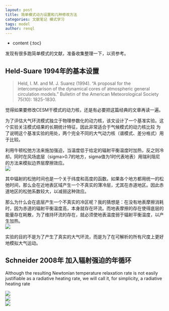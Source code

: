 ```yaml
---
layout: post
title: 简单模式动力设置和几种修改方法
categories: 文献笔记 模式学习
tags: model
author: renql
---
```


* content
{:toc}

发现有很多跑简单模式的文献，准备收集整理一下，以资参考。

## Held-Suare 1994年的基本设置 ##
> Held, I. M. and M. J. Suarez (1994). “A proposal for the intercomparison of the dynamical cores of atmospheric general circulation models.” Bulletin of the American Meteorological Society 75(10): 1825-1830.

觉得如果要修改CESM干模式的动力核，还是有必要把这篇经典的文章再读一遍。

为了评估大气环流模式独立于物理参数化的动力核，该文设计了一个基准实验。这个实验关注模式结果的长期统计特征，因此非常适合于气候模式的动力核比较
为了说明这个基准实验的用处，两个完全不同的大气动力核（谱模式、差分格式）用于比较。

利用牛顿松弛方法来施加强迫，当温度低于给定的辐射平衡温度时加热，反之则冷却。同时在风场底层（sigma>0.7的地方，sigma值为1时代表地表）用瑞利阻尼的方法来模拟边界层摩擦效应。  
![](http://wx2.sinaimg.cn/mw690/006fa9Xlgy1g5647vd178j30i30l0ju2.jpg)

其中辐射的松弛时间也是一个关于纬度和高度的函数。如果各个地方都用统一的松弛时间，那么会在近地表区域产生一个不真实的薄冷层，尤其在赤道地区。因此赤道地区的松弛系数较大，以减弱这种效应。

那么为什么会在底层产生一个不真实的冷区呢？我的猜想是：在没有地表摩擦消耗时，因为赤道的辐射平衡温度高，本身就存在环流。而地表摩擦的存在使得底层的能量存在耗散，为了维持环流的存在，就必须使地表温度弱于辐射平衡温度，以产生加热。  
![](http://wx1.sinaimg.cn/mw690/006fa9Xlgy1g5647w2rrhj31040u0nnl.jpg)

实验的目的不是为了产生了真实的大气环流，而是为了在可解析的所有尺度上更好地模拟大气运动。

## Schneider 2008年 加入辐射强迫的年循环 ##
Although the resulting Newtonian temperature relaxation rate is not easily justifiable as a radiative heating rate, we will call it, for simplicity, a radiative heating rate

![](http://wx2.sinaimg.cn/mw690/006fa9Xlgy1g564mg8kaqj30cz07g3zt.jpg)  
![](http://wx2.sinaimg.cn/mw690/006fa9Xlgy1g564mgv0pmj30d507kmyu.jpg)  
![](http://wx2.sinaimg.cn/mw690/006fa9Xlgy1g564mha15oj30cy0brq5q.jpg)  
